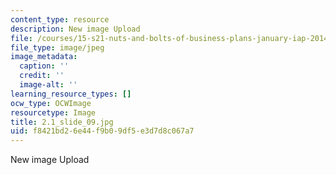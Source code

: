 ```yaml
---
content_type: resource
description: New image Upload
file: /courses/15-s21-nuts-and-bolts-of-business-plans-january-iap-2014/f8421bd26e44f9b09df5e3d7d8c067a7_2.1_slide_09.jpg
file_type: image/jpeg
image_metadata:
  caption: ''
  credit: ''
  image-alt: ''
learning_resource_types: []
ocw_type: OCWImage
resourcetype: Image
title: 2.1_slide_09.jpg
uid: f8421bd2-6e44-f9b0-9df5-e3d7d8c067a7
---
```

New image Upload